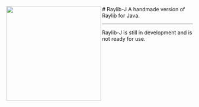 <img align="left" src="https://github.com/CreedVI/Raylib-J/logo/raylib-j_256x256.png" width=256>
# Raylib-J
A handmade version of Raylib for Java.

<hr>

Raylib-J is still in development and is not ready for use. 